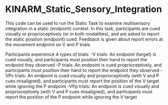# KINARM_Static_Sensory_Integration

This code can be used to run the Static Task to examine multisensory integration in a static (endpoint) context. In this task, participants are cued visually or proprioceptively (or in both modalities), and are asked to report the static position (endpoint) cued. Feedback is given about report errors at the movement endpoint on V and P trials.

Participants experience 4 types of trials:
   -V trials: An endpoint (target) is cued visually, and participants must position their hand to report the endpoint they observed
   -P trials: An endpoint is cued proprioceptively, and participants must  position their hand to report the endpoint they observed
   -VPv trials: An endpoint is cued visually and proprioceptively (with V and P cues misaligned), and participants must report the position of the V target while ignoring the P endpoint
   -VPp trials: An endpoint is cued visually and proprioceptively (with V and P cues misaligned), and participants must report the position of the P endpoint while ignoring the V target
   
